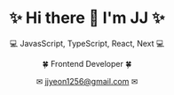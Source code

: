 <h1 align="center">✨ Hi there 👋 I'm JJ ✨</h1>

<p align="center">💻 JavasScript, TypeScript, React, Next 💻</p>
<p align="center">🍀 Frontend Developer 🍀</p>
<p align="center">✉ <a href="mailto:jjyeon1256@gmail.com">jjyeon1256@gmail.com</a> ✉</p>
